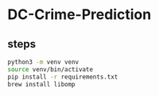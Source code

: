 # DC-Crime-Prediction

## steps
```bash
python3 -m venv venv
source venv/bin/activate
pip install -r requirements.txt
brew install libomp
```